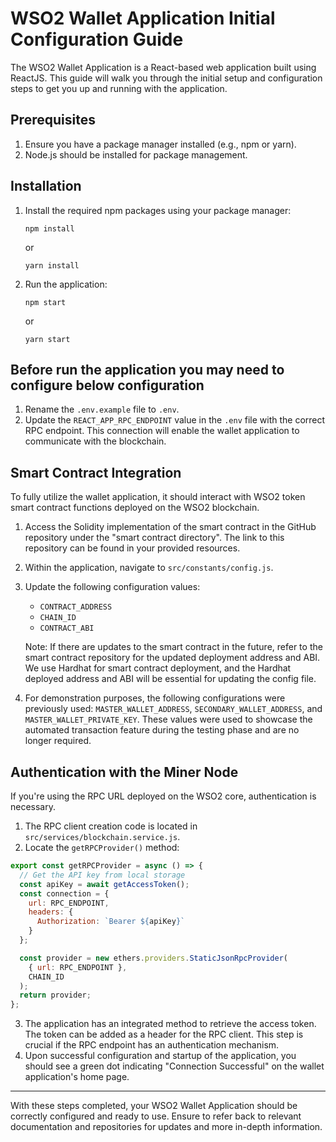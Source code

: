 # WSO2 Wallet Application Initial Configuration Guide

The WSO2 Wallet Application is a React-based web application built using ReactJS. This guide will walk you through the initial setup and configuration steps to get you up and running with the application.

## Prerequisites

1. Ensure you have a package manager installed (e.g., npm or yarn).
2. Node.js should be installed for package management.

## Installation

1. Install the required npm packages using your package manager:
   ```
   npm install
   ```
   or
   ```
   yarn install
   ```
2. Run the application:
   ```
   npm start
   ```
   or
   ```
   yarn start
   ```

## Before run the application you may need to configure below configuration

1. Rename the `.env.example` file to `.env`.
2. Update the `REACT_APP_RPC_ENDPOINT` value in the `.env` file with the correct RPC endpoint. This connection will enable the wallet application to communicate with the blockchain.

## Smart Contract Integration

To fully utilize the wallet application, it should interact with WSO2 token smart contract functions deployed on the WSO2 blockchain.

1. Access the Solidity implementation of the smart contract in the GitHub repository under the "smart contract directory". The link to this repository can be found in your provided resources.
2. Within the application, navigate to `src/constants/config.js`.
3. Update the following configuration values:

   - `CONTRACT_ADDRESS`
   - `CHAIN_ID`
   - `CONTRACT_ABI`

   Note: If there are updates to the smart contract in the future, refer to the smart contract repository for the updated deployment address and ABI. We use Hardhat for smart contract deployment, and the Hardhat deployed address and ABI will be essential for updating the config file.

4. For demonstration purposes, the following configurations were previously used: `MASTER_WALLET_ADDRESS`, `SECONDARY_WALLET_ADDRESS`, and `MASTER_WALLET_PRIVATE_KEY`. These values were used to showcase the automated transaction feature during the testing phase and are no longer required.

## Authentication with the Miner Node

If you're using the RPC URL deployed on the WSO2 core, authentication is necessary.

1. The RPC client creation code is located in `src/services/blockchain.service.js`.
2. Locate the `getRPCProvider()` method:

```javascript
export const getRPCProvider = async () => {
  // Get the API key from local storage
  const apiKey = await getAccessToken();
  const connection = {
    url: RPC_ENDPOINT,
    headers: {
      Authorization: `Bearer ${apiKey}`
    }
  };

  const provider = new ethers.providers.StaticJsonRpcProvider(
    { url: RPC_ENDPOINT },
    CHAIN_ID
  );
  return provider;
};
```

3. The application has an integrated method to retrieve the access token. The token can be added as a header for the RPC client. This step is crucial if the RPC endpoint has an authentication mechanism.
4. Upon successful configuration and startup of the application, you should see a green dot indicating "Connection Successful" on the wallet application's home page.

---

With these steps completed, your WSO2 Wallet Application should be correctly configured and ready to use. Ensure to refer back to relevant documentation and repositories for updates and more in-depth information.
